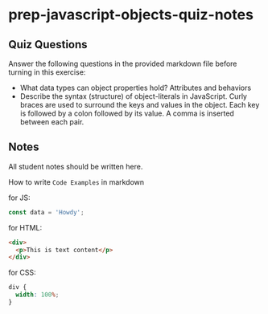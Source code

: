# prep-javascript-objects-quiz-notes

## Quiz Questions

Answer the following questions in the provided markdown file before turning in this exercise:

- What data types can object properties hold?
  Attributes and behaviors
- Describe the syntax (structure) of object-literals in JavaScript.
  Curly braces are used to surround the keys and values in the object. Each key is followed by a colon followed by its value. A comma is inserted between each pair.

## Notes

All student notes should be written here.

How to write `Code Examples` in markdown

for JS:

```javascript
const data = 'Howdy';
```

for HTML:

```html
<div>
  <p>This is text content</p>
</div>
```

for CSS:

```css
div {
  width: 100%;
}
```
